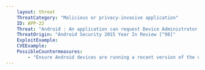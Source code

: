 ```yaml
---
    layout: threat
    ThreatCategory: "Malicious or privacy-invasive application"
    ID: APP-22
    Threat: "Android : An application can request Device Administrator access and use it to make it more difficult for the user to remove the application."
    ThreatOrigin: "Android Security 2015 Year In Review [^98]"
    ExploitExample:
    CVEExample:
    PossibleCountermeasures:
        - "Ensure Android devices are running a recent version of the operating system. As described at 44:20 in the Google I/O 2016 \"What\'s new in Android security\" (https://www.youtube.com/watch?v=XZzLjllizYs), enhancements were made in Android M or N to ensure that all device admin apps can be uninstalled."
---
```

